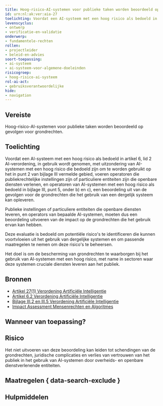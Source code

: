 ```yaml
---
title: Hoog-risico-AI-systemen voor publieke taken worden beoordeeld op gevolgen voor grondrechten
id: urn:nl:ak:ver:aia-27
toelichting: Voordat een AI-systeem met een hoog risico als bedoeld in artikel 6, lid 2 AI-verordening, in gebruik wordt genomen, met uitzondering van AI-systemen met een hoog risico die bedoeld zijn om te worden gebruikt op het in punt 2 van bijlage III vermelde gebied, voeren operatoren die publiekrechtelijke instellingen zijn of particuliere entiteiten zijn die openbare diensten verlenen, en operatoren van AI-systemen met een hoog risico als bedoeld in bijlage III, punt 5, onder b) en c), een beoordeling uit van de gevolgen voor de grondrechten die het gebruik van een dergelijk systeem kan opleveren.
levenscyclus:
- ontwerp
- verificatie-en-validatie
onderwerp:
- fundamentele-rechten
rollen:
- projectleider
- beleid-en-advies
soort-toepassing:
- ai-systeem
- ai-systeem-voor-algemene-doeleinden
risicogroep:
- hoog-risico-ai-systeem
rol-ai-act:
- gebruiksverantwoordelijke
hide:
- navigation
---
```


<!-- tags -->
## Vereiste

Hoog-risico-AI-systemen voor publieke taken worden beoordeeld op gevolgen voor grondrechten.

## Toelichting
Voordat een AI-systeem met een hoog risico als bedoeld in artikel 6, lid 2 AI-verordening, in gebruik wordt genomen, met uitzondering van AI-systemen met een hoog risico die bedoeld zijn om te worden gebruikt op het in punt 2 van bijlage III vermelde gebied, voeren operatoren die publiekrechtelijke instellingen zijn of particuliere entiteiten zijn die openbare diensten verlenen, en operatoren van AI-systemen met een hoog risico als bedoeld in bijlage III, punt 5, onder b) en c), een beoordeling uit van de gevolgen voor de grondrechten die het gebruik van een dergelijk systeem kan opleveren.

Publieke instellingen of particuliere entiteiten die openbare diensten leveren, en operators van bepaalde AI-systemen, moeten dus een beoordeling uitvoeren van de impact op de grondrechten die het gebruik ervan kan hebben.

Deze evaluatie is bedoeld om potentiële risico's te identificeren die kunnen voortvloeien uit het gebruik van dergelijke systemen en om passende maatregelen te nemen om deze risico's te beheersen.

Het doel is om de bescherming van grondrechten te waarborgen bij het gebruik van AI-systemen met een hoog risico, met name in sectoren waar deze systemen cruciale diensten leveren aan het publiek.

## Bronnen

- [Artikel 27(1) Verordening Artificiële Intelligentie](https://eur-lex.europa.eu/legal-content/NL/TXT/HTML/?uri=OJ:L_202401689#d1e4433-1-1)
- [Artikel 6.2 Verordening Artificiële Intelligentie](https://eur-lex.europa.eu/legal-content/NL/TXT/HTML/?uri=OJ:L_202401689#d1e2986-1-1)
- [Bijlage III.2 en III.5 Verordening Artificiële Intelligentie](https://eur-lex.europa.eu/legal-content/NL/TXT/HTML/?uri=OJ:L_202401689#d1e38-127-1)
- [Impact Assessment Mensenrechten en Algoritmes](https://www.government.nl/documents/reports/2022/03/31/impact-assessment-fundamental-rights-and-algorithms)

## Wanneer van toepassing? 
<!-- tags-ai-act -->


## Risico

Het niet uitvoeren van deze beoordeling kan leiden tot schendingen van de grondrechten, juridische complicaties en verlies van vertrouwen van het publiek in het gebruik van AI-systemen door overheids- en openbare dienstverlenende entiteiten.


## Maatregelen { data-search-exclude }

<!-- list_maatregelen vereiste/aia-27-beoordelen-gevolgen-grondrechten no-search no-onderwerp no-rol no-levenscyclus -->

## Hulpmiddelen

<!-- list_hulpmiddelen vereiste/aia-27-beoordelen-gevolgen-grondrechten no-search no-onderwerp no-rol no-levenscyclus no-id -->
